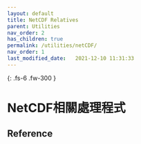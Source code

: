 ```yaml
---
layout: default
title: NetCDF Relatives
parent: Utilities
nav_order: 2
has_children: true
permalink: /utilities/netCDF/
nav_order: 1
last_modified_date:   2021-12-10 11:31:33
---
```


{: .fs-6 .fw-300 }

# NetCDF相關處理程式



## Reference
